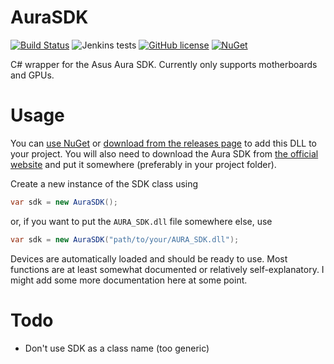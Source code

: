 # AuraSDK
[![Build Status](https://img.shields.io/jenkins/s/https/ci.gnyra.com/job/AuraSDK/job/master.svg?style=flat-square)](https://ci.gnyra.com/blue/organizations/jenkins/AuraSDK)
![Jenkins tests](https://img.shields.io/jenkins/t/https/ci.gnyra.com/job/AuraSDK/job/master.svg?style=flat-square)
[![GitHub license](https://img.shields.io/github/license/nicoco007/AuraSDK.svg?style=flat-square)](https://github.com/nicoco007/AuraSDK/blob/master/LICENSE)
[![NuGet](https://img.shields.io/nuget/v/AuraSDK.svg?style=flat-square)](https://www.nuget.org/packages/AuraSDK)


C# wrapper for the Asus Aura SDK. Currently only supports motherboards and GPUs.

# Usage
You can [use NuGet](https://www.nuget.org/packages/AuraSDK/) or [download from the releases page](https://github.com/nicoco007/AuraSDK/releases) to add this DLL to your project. You will also need to download the Aura SDK from [the official website](https://www.asus.com/campaign/aura/us/SDK.html) and put it somewhere (preferably in your project folder).

Create a new instance of the SDK class using

```cs
var sdk = new AuraSDK();
```

or, if you want to put the `AURA_SDK.dll` file somewhere else, use

```cs
var sdk = new AuraSDK("path/to/your/AURA_SDK.dll");
```

Devices are automatically loaded and should be ready to use. Most functions are at least somewhat documented or relatively self-explanatory. I might add some more documentation here at some point.

# Todo
* Don't use SDK as a class name (too generic)
